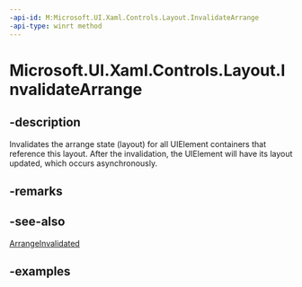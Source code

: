 ```yaml
---
-api-id: M:Microsoft.UI.Xaml.Controls.Layout.InvalidateArrange
-api-type: winrt method
---
```


# Microsoft.UI.Xaml.Controls.Layout.InvalidateArrange

<!--
protected void InvalidateArrange ();
-->

## -description

Invalidates the arrange state (layout) for all UIElement containers that reference this layout. After the invalidation, the UIElement will have its layout updated, which occurs asynchronously.

## -remarks

## -see-also

[ArrangeInvalidated](layout_arrangeinvalidated.md)

## -examples

